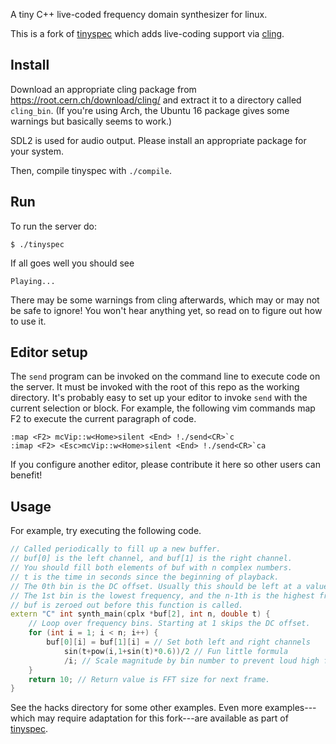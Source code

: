 A tiny C++ live-coded frequency domain synthesizer for linux.

This is a fork of [tinyspec](https://github.com/nwoeanhinnogaehr/tinyspec) which adds live-coding support
via [cling](https://root.cern.ch/cling).

## Install
Download an appropriate cling package from https://root.cern.ch/download/cling/
and extract it to a directory called `cling_bin`.
(If you're using Arch, the Ubuntu 16 package gives some warnings but basically seems to work.)

SDL2 is used for audio output. Please install an appropriate package for your system.

Then, compile tinyspec with `./compile`.

## Run

To run the server do:
```
$ ./tinyspec
```
If all goes well you should see
```
Playing...
```
There may be some warnings from cling afterwards, which may or may not be safe to ignore!
You won't hear anything yet, so read on to figure out how to use it.

## Editor setup
The `send` program can be invoked on the command line to execute code on the server.
It must be invoked with the root of this repo as the working directory.
It's probably easy to set up your editor to invoke `send` with the current selection or block.
For example, the following vim commands map F2 to execute the current paragraph of code.
```
:map <F2> mcVip::w<Home>silent <End> !./send<CR>`c
:imap <F2> <Esc>mcVip::w<Home>silent <End> !./send<CR>`ca
```
If you configure another editor, please contribute it here so other users can benefit!

## Usage

For example, try executing the following code.

```C++
// Called periodically to fill up a new buffer.
// buf[0] is the left channel, and buf[1] is the right channel.
// You should fill both elements of buf with n complex numbers.
// t is the time in seconds since the beginning of playback.
// The 0th bin is the DC offset. Usually this should be left at a value of 0.
// The 1st bin is the lowest frequency, and the n-1th is the highest frequency.
// buf is zeroed out before this function is called.
extern "C" int synth_main(cplx *buf[2], int n, double t) {
    // Loop over frequency bins. Starting at 1 skips the DC offset.
    for (int i = 1; i < n; i++) {
        buf[0][i] = buf[1][i] = // Set both left and right channels
            sin(t+pow(i,1+sin(t)*0.6))/2 // Fun little formula
            /i; // Scale magnitude by bin number to prevent loud high frequency noises.
    }
    return 10; // Return value is FFT size for next frame.
}
```
See the hacks directory for some other examples.
Even more examples---which may require adaptation for this fork---are available as part of [tinyspec](https://github.com/nwoeanhinnogaehr/tinyspec).
